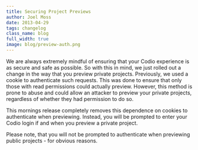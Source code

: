 ```yaml
---
title: Securing Project Previews
author: Joel Moss
date: 2013-04-29
tags: changelog
class_name: blog
full_width: true
image: blog/preview-auth.png
---
```


We are always extremely mindful of ensuring that your Codio experience is as secure and safe as possible. So with this in mind, we just rolled out a change in the way that you preview private projects. Previously, we used a cookie to authenticate such requests. This was done to ensure that only those with read permissions could actually preview. However, this method is prone to abuse and could allow an attacker to preview your private projects, regardless of whether they had permission to do so.

This mornings release completely removes this dependence on cookies to authenticate when previewing. Instead, you will be prompted to enter your Codio login if and when you preview a private project.

Please note, that you will not be prompted to authenticate when previewing public projects - for obvious reasons.